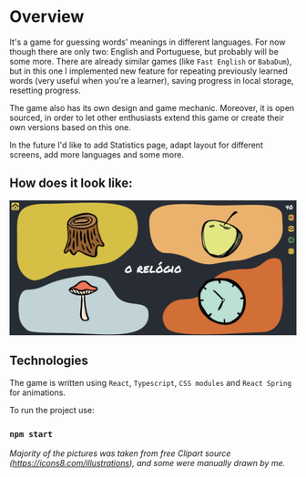 # Overview

It's a game for guessing words' meanings in different languages. For now though there are only two: English and Portuguese, but probably will be some more.
There are already similar games (like `Fast English` or `BabaDum`), but in this one I implemented new feature for repeating previously learned words (very useful when you're a learner), saving progress in local storage, resetting progress.

The game also has its own design and game mechanic. Moreover, it is open sourced, in order to let other enthusiasts extend this game or create their own versions based on this one.

In the future I'd like to add Statistics page, adapt layout for different screens, add more languages and some more.
## How does it look like:
![img_2.png](preview.png)

## Technologies

The game is written using `React`, `Typescript`, `CSS modules` and `React Spring` for animations. 

To run the project use:
### `npm start`


_Majority of the pictures was taken from free Clipart source (https://icons8.com/illustrations), and some were manually drawn by me._
